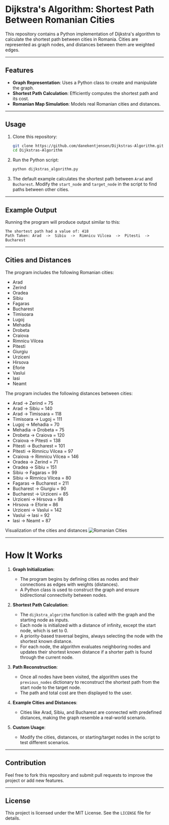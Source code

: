 # Dijkstra's Algorithm: Shortest Path Between Romanian Cities

This repository contains a Python implementation of Dijkstra's algorithm to calculate the shortest path between cities in Romania. Cities are represented as graph nodes, and distances between them are weighted edges.

---

## Features

- **Graph Representation**: Uses a Python class to create and manipulate the graph.
- **Shortest Path Calculation**: Efficiently computes the shortest path and its cost.
- **Romanian Map Simulation**: Models real Romanian cities and distances.

---

## Usage

1. Clone this repository:
   ```bash
   git clone https://github.com/danekentjensen/Dijkstras-Algorithm.git
   cd Dijkstras-Algorithm
   ```

2. Run the Python script:
   ```bash
   python dijkstras_algorithm.py
   ```

3. The default example calculates the shortest path between `Arad` and `Bucharest`. Modify the `start_node` and `target_node` in the script to find paths between other cities.

---

## Example Output

Running the program will produce output similar to this:
```
The shortest path had a value of: 418
Path Taken: Arad  ->  Sibiu  ->  Rimnicu Vilcea  ->  Pitesti  ->  Bucharest
```

---

## Cities and Distances

The program includes the following Romanian cities:
- Arad
- Zerind
- Oradea
- Sibiu
- Fagaras
- Bucharest
- Timisoara
- Lugoj
- Mehadia
- Drobeta
- Craiova
- Rimnicu Vilcea
- Pitesti
- Giurgiu
- Urziceni
- Hirsova
- Eforie
- Vaslui
- Iasi
- Neamt

The program includes the following distances between cities:
- Arad -> Zerind = 75
- Arad -> Sibiu = 140
- Arad -> Timisoara = 118
- Timisoara -> Lugoj = 111
- Lugoj -> Mehadia = 70
- Mehadia -> Drobeta = 75
- Drobeta -> Craiova = 120
- Craiova -> Pitesti = 138
- Pitesti -> Bucharest = 101
- Pitesti -> Rimnicu Vilcea = 97
- Craiova -> Rimnicu Vilcea = 146
- Oradea -> Zerind = 71
- Oradea -> Sibiu = 151
- Sibiu -> Fagaras = 99
- Sibiu -> Rimnicu Vilcea = 80
- Fagaras -> Bucharest = 211
- Bucharest -> Giurgiu = 90
- Bucharest -> Urziceni = 85
- Urziceni -> Hirsova = 98
- Hirsova -> Eforie = 86
- Urziceni -> Vaslui = 142
- Vaslui -> Iasi = 92
- Iasi -> Neamt = 87 

Visualization of the cities and distances
![Romanian Cities](https://github.com/user-attachments/assets/077b7306-5ada-4d9c-bb4b-44503763aa6b)

---

# How It Works

1. **Graph Initialization**: 
   - The program begins by defining cities as nodes and their connections as edges with weights (distances).
   - A Python class is used to construct the graph and ensure bidirectional connectivity between nodes.

2. **Shortest Path Calculation**:
   - The `dijkstra_algorithm` function is called with the graph and the starting node as inputs.
   - Each node is initialized with a distance of infinity, except the start node, which is set to 0.
   - A priority-based traversal begins, always selecting the node with the shortest known distance.
   - For each node, the algorithm evaluates neighboring nodes and updates their shortest known distance if a shorter path is found through the current node.

3. **Path Reconstruction**:
   - Once all nodes have been visited, the algorithm uses the `previous_nodes` dictionary to reconstruct the shortest path from the start node to the target node.
   - The path and total cost are then displayed to the user.

4. **Example Cities and Distances**:
   - Cities like Arad, Sibiu, and Bucharest are connected with predefined distances, making the graph resemble a real-world scenario.

5. **Custom Usage**:
   - Modify the cities, distances, or starting/target nodes in the script to test different scenarios.
---

## Contribution

Feel free to fork this repository and submit pull requests to improve the project or add new features.

---

## License

This project is licensed under the MIT License. See the `LICENSE` file for details.
